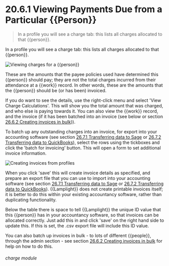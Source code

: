# 20.6.1    Viewing Payments Due from a Particular {{Person}}

> In a profile you will see a charge tab: this lists all charges allocated to that {{person}}. 

In a profile you will see a charge tab: this lists all charges allocated to that {{person}}. 

![Viewing charges for a {{person}}](257a.png)

These are the amounts that the payee policies used have determined this {{person}} should pay; they are not the total charges incurred from their attendance at a {{work}} record. In other words, these are the amounts that the {{person}} should be (or has been) invoiced. 

If you do want to see the details, use the right-click menu and select 'View Charge Calculations'. This will show you the total amount that was charged, and who else is paying towards it. You can also view the {{work}} record, and the invoice (if it has been batched into an invoice (see below or section [26.6.2  Creating invoices in bulk](/help/index/p/26.6.2))). 

To batch up any outstanding charges into an invoice, for export into your accounting software (see section [26.7.1  Transferring data to Sage](/help/index//p/26.7.1) or [26.7.2  Transferring data to QuickBooks](/help/index/p/26.7.2)), select the rows using the tickboxes and click the 'batch for invoicing' button. This will open a form to set additional invoice information. 

![Creating invoices from profiles](257b.png)

When you click 'save' this will create invoice details as specified, and prepare an export file that you can use to import into your accounting software (see section [26.7.1  Transferring data to Sage](/help/index/p/26.7.1) or [26.7.2  Transferring data to QuickBooks](/help/index/p/26.7.2)). {{Lamplight}} does not create printable invoices itself; it is better to do this within your existing accountancy software, rather than duplicating functionality. 

Below the table there is space to tell {{Lamplight}} the unique ID value that this {{person}} has in your accountancy software, so that invoices can be allocated correctly. Just add this in and click 'save' on the right hand side to update this. If this is set, the .csv export file will include this ID value. 

You can also batch up invoices in bulk - to lots of different {{people}}, through the admin section - see section [26.6.2  Creating invoices in bulk](/help/index/p/26.6.2) for help on how to do this. 

###### charge module

